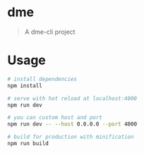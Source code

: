 # dme

> A dme-cli project

# Usage

``` bash
# install dependencies
npm install

# serve with hot reload at localhost:4000
npm run dev

# you can custom host and port
npm run dev -- --host 0.0.0.0 --port 4000

# build for production with minification
npm run build
```